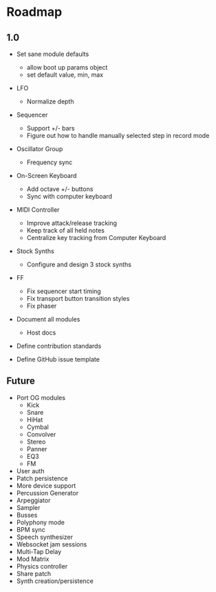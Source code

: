 # Roadmap

## 1.0

+ Set sane module defaults
  + allow boot up params object
  + set default value, min, max

+ LFO
  - Normalize depth

+ Sequencer
  - Support +/- bars
  - Figure out how to handle manually selected step in record mode

+ Oscillator Group
  - Frequency sync

+ On-Screen Keyboard
  - Add octave +/- buttons
  - Sync with computer keyboard

+ MIDI Controller
  - Improve attack/release tracking
  - Keep track of all held notes
  - Centralize key tracking from Computer Keyboard

+ Stock Synths
  - Configure and design 3 stock synths

+ FF
  - Fix sequencer start timing
  - Fix transport button transition styles
  - Fix phaser

+ Document all modules
  - Host docs

+ Define contribution standards

+ Define GitHub issue template

## Future

+ Port OG modules
  - Kick
  - Snare
  - HiHat
  - Cymbal
  - Convolver
  - Stereo
  - Panner
  - EQ3
  - FM
+ User auth
+ Patch persistence
+ More device support
+ Percussion Generator
+ Arpeggiator
+ Sampler
+ Busses
+ Polyphony mode
+ BPM sync
+ Speech synthesizer
+ Websocket jam sessions
+ Multi-Tap Delay
+ Mod Matrix
+ Physics controller
+ Share patch
+ Synth creation/persistence
